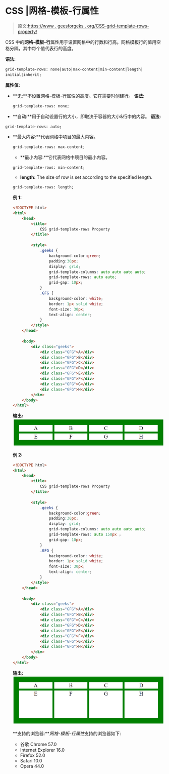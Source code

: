 # CSS |网格-模板-行属性

> 原文:[https://www . geesforgeks . org/CSS-grid-template-rows-property/](https://www.geeksforgeeks.org/css-grid-template-rows-property/)

CSS 中的**网格-模板-行**属性用于设置网格中的行数和行高。网格模板行的值用空格分隔，其中每个值代表行的高度。

**语法:**

```html
grid-template-rows: none|auto|max-content|min-content|length|
initial|inherit;
```

**属性值:**

*   **无:**不设置网格-模板-行属性的高度。它在需要时创建行。
    **语法:**

    ```html
    grid-template-rows: none;
    ```

*   **自动:**用于自动设置行的大小，即取决于容器的大小&行中的内容。
    **语法:**

```html
grid-template-rows: auto;
```

*   **最大内容:**代表网格中项目的最大内容。

    ```html
    grid-template-rows: max-content;
    ```

    *   **最小内容:**它代表网格中项目的最小内容。

    ```html
    grid-template-rows: min-content;
    ```

    *   **length:** The size of row is set according to the specified length.

    ```html
    grid-template-rows: length;
    ```

    **例 1:**

    ```html
    <!DOCTYPE html> 
    <html> 
        <head> 
            <title> 
                CSS grid-template-rows Property 
            </title> 

            <style> 
                .geeks { 
                    background-color:green; 
                    padding:30px; 
                    display: grid; 
                    grid-template-columns: auto auto auto auto;
                    grid-template-rows: auto auto;
                    grid-gap: 10px; 
                } 
                .GFG { 
                    background-color: white; 
                    border: 1px solid white; 
                    font-size: 30px; 
                    text-align: center; 
                } 
            </style> 
        </head> 

        <body> 
            <div class="geeks"> 
                <div class="GFG">A</div> 
                <div class="GFG">B</div> 
                <div class="GFG">C</div> 
                <div class="GFG">D</div> 
                <div class="GFG">E</div> 
                <div class="GFG">F</div> 
                <div class="GFG">G</div> 
                <div class="GFG">H</div> 
            </div> 
        </body> 
    </html>                     
    ```

    **输出:**
    ![](img/56c4817daabec3d2ef2565701d53aca0.png)

    **例 2:**

    ```html
    <!DOCTYPE html> 
    <html> 
        <head> 
            <title> 
                CSS grid-template-rows Property 
            </title> 

            <style> 
                .geeks { 
                    background-color:green; 
                    padding:30px; 
                    display: grid; 
                    grid-template-columns: auto auto auto auto;
                    grid-template-rows: auto 150px ;
                    grid-gap: 10px; 
                } 
                .GFG { 
                    background-color: white; 
                    border: 1px solid white; 
                    font-size: 30px; 
                    text-align: center; 
                } 
            </style> 
        </head> 

        <body> 
            <div class="geeks"> 
                <div class="GFG">A</div> 
                <div class="GFG">B</div> 
                <div class="GFG">C</div> 
                <div class="GFG">D</div> 
                <div class="GFG">E</div> 
                <div class="GFG">F</div> 
                <div class="GFG">G</div> 
                <div class="GFG">H</div> 
            </div> 
        </body> 
    </html>                     
    ```

    **输出:**
    ![](img/422357746aefb1eb361aa2ff7874f786.png)

    **支持的浏览器:***网格-模板-行属性*支持的浏览器如下:

    *   谷歌 Chrome 57.0
    *   Internet Explorer 16.0
    *   Firefox 52.0
    *   Safari 10.0
    *   Opera 44.0